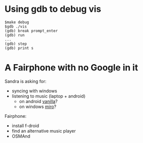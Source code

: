 # Using gdb to debug vis

~~~
$make debug
$gdb ./vis
(gdb) break prompt_enter
(gdb) run
...
(gdb) step
(gdb) print s
~~~

# A Fairphone with no Google in it

Sandra is asking for:
- syncing with windows
- listening to music (laptop + android)
  - on android [vanilla](https://github.com/adrian-bl/vanilla)?
  - on windows [miro](http://www.getmiro.com/)?

Fairphone:
- install f-droid
- find an alternative music player
- OSMAnd
